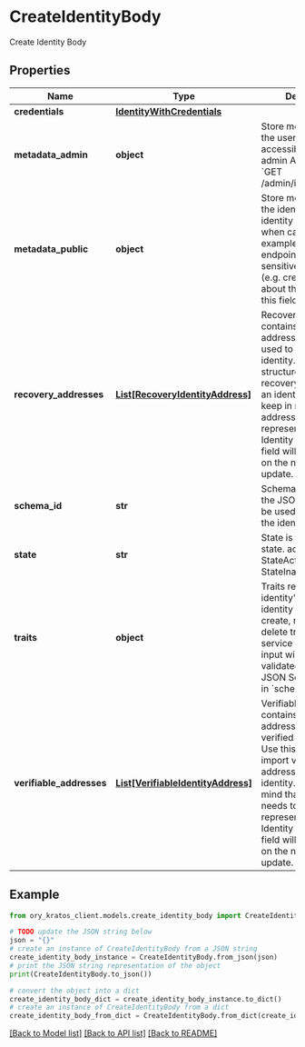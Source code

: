 # CreateIdentityBody

Create Identity Body

## Properties

Name | Type | Description | Notes
------------ | ------------- | ------------- | -------------
**credentials** | [**IdentityWithCredentials**](IdentityWithCredentials.md) |  | [optional] 
**metadata_admin** | **object** | Store metadata about the user which is only accessible through admin APIs such as &#x60;GET /admin/identities/&lt;id&gt;&#x60;. | [optional] 
**metadata_public** | **object** | Store metadata about the identity which the identity itself can see when calling for example the session endpoint. Do not store sensitive information (e.g. credit score) about the identity in this field. | [optional] 
**recovery_addresses** | [**List[RecoveryIdentityAddress]**](RecoveryIdentityAddress.md) | RecoveryAddresses contains all the addresses that can be used to recover an identity.  Use this structure to import recovery addresses for an identity. Please keep in mind that the address needs to be represented in the Identity Schema or this field will be overwritten on the next identity update. | [optional] 
**schema_id** | **str** | SchemaID is the ID of the JSON Schema to be used for validating the identity&#39;s traits. | 
**state** | **str** | State is the identity&#39;s state. active StateActive inactive StateInactive | [optional] 
**traits** | **object** | Traits represent an identity&#39;s traits. The identity is able to create, modify, and delete traits in a self-service manner. The input will always be validated against the JSON Schema defined in &#x60;schema_url&#x60;. | 
**verifiable_addresses** | [**List[VerifiableIdentityAddress]**](VerifiableIdentityAddress.md) | VerifiableAddresses contains all the addresses that can be verified by the user.  Use this structure to import verified addresses for an identity. Please keep in mind that the address needs to be represented in the Identity Schema or this field will be overwritten on the next identity update. | [optional] 

## Example

```python
from ory_kratos_client.models.create_identity_body import CreateIdentityBody

# TODO update the JSON string below
json = "{}"
# create an instance of CreateIdentityBody from a JSON string
create_identity_body_instance = CreateIdentityBody.from_json(json)
# print the JSON string representation of the object
print(CreateIdentityBody.to_json())

# convert the object into a dict
create_identity_body_dict = create_identity_body_instance.to_dict()
# create an instance of CreateIdentityBody from a dict
create_identity_body_from_dict = CreateIdentityBody.from_dict(create_identity_body_dict)
```
[[Back to Model list]](../README.md#documentation-for-models) [[Back to API list]](../README.md#documentation-for-api-endpoints) [[Back to README]](../README.md)


